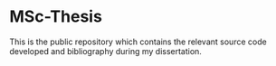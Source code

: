 # MSc-Thesis
This is the public repository which contains the relevant source code developed and bibliography during my dissertation.
